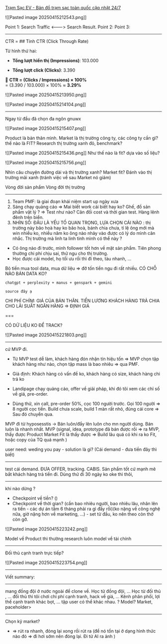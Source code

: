 [Trạm Sạc EV - Bản đồ trạm sạc toàn quốc cập nhật 24/7](https://evcs.vn/)

![[Pasted image 20250415212543.png]]


Point 1: Search Traffic <---> Search Result. 
Point 2: 
Point 3: 

---
CTR = ## Tính CTR (Click Through Rate)

Từ hình thứ hai:

- **Tổng lượt hiển thị (Impressions)**: 103.000
    
- **Tổng lượt click (Clicks)**: 3.390
    

🧮 **CTR = (Clicks / Impressions) × 100%**  
= (3.390 / 103.000) × 100% ≈ **3.29%**

![[Pasted image 20250415213950.png]]

![[Pasted image 20250415214104.png]]



---
Ngay từ đầu đã chọn đa ngôn gnuwx 


![[Pasted image 20250415215407.png]]

Product là bản thân mình. Market là thị trường công ty, các công ty cần gì? 
thế nào là FIT?
Research thị trường xanh đỏ, benchmark? 


![[Pasted image 20250415215436.png]]
Như thế nào là fit? dựa vào số liệu? 


![[Pasted image 20250415215756.png]]


Nhìn câu chuyện đường dài và thị trường xanh? Market fit? Đánh vào thị trường mãi xanh (tránh việc về sau Market nó giảm)

Vòng đời sản phẩm 
Vòng đời thị trường 


---
1. Team PMF: là giai đoạn khái niệm start up ngày xưa 
2. Sáng chạy quảng cáo => Mai biết work cái biết hay ko? 
Ghế, đồ sản phẩm vật lý ? => Test như nào? 
Cân đối cost và thời gian test. 
Hàng lênh đênh trên biển. 
3. NHÌN SỐ: ĐÂU LÀ YẾU TỐ QUAN TRỌNG, LỰA CHỌN CÁI NÀO : thị trường này bão hoà hay ko bão hoà, bánh chia chưa, tỉ lệ ông mới mà win nhiều ko, nhiều năm ko ông nào nhảy vào được có lý do mình cân nhắc. Thị trường mà linh ta linh tinh mình có thể này ? 
- Có ông nào đi trước, mình follower tốt hơn về mặt sản phẩm. Tiên phong thường chi phí chịu sai, thử ngu cho thị trường. 
- Học được cái model, họ tối ưu rồi thì đi theo, tàu nhanh, ... 

Bỏ tiền mua tool data, mua dữ liệu => đỡ tốn tiền ngu đi rất nhiều. CÓ CHỖ NÀO BÁN DATA KO? 

```
chatgpt + perplexity + manus + genspark + gemini

source đây ạ
```


CHI PHÍ CHÌM: GIÁ CỦA BẢN THÂN. 
TIỀN LƯƠNG KHÁCH HÀNG TRẢ CHIA CHO LÃI SUẤT NGÂN HÀNG => ĐỊNH GIÁ 


===

CÓ DỮ LIỆU KO ĐỂ TRACK?


![[Pasted image 20250415221803.png]]


---

cứ MVP đi. 


- Từ MVP test dễ làm, khách hàng đón nhận tín hiệu tốn => MVP chọn tập khách hàng như nào, chọn tập mass là bao nhiêu => qua PMF. 
- Giả định: Khách hàng có vấn đề ko, khách hàng có size, khách hàng chi trả ko 

- Landipage chạy quảng cáo, offer về giải pháp, khi đó tôi xem các chỉ số về giá, pre-order. 
- Dùng thử, xin call, pre-order 50%, cọc 100 người trước. Gọi 100 người => 8 người cọc tiền. Build chưa scale, build 1 màn rất nhỏ, đúng cái core => Sau đó chuyển qua. 

MVP đi từ hyposesstis -> Bán luôn/đẩy lên luôn cho mn người dùng. Bán luôn là nhanh nhất. 
MVP (signal, idea, prototype đã bán được rồi => ra MVP, thấy được Product Market Fit là thấy được =>  Build lâu quá có khi ra ko Fit, hoặc copy của TQ quá mạnh )

user need: weding you pay - solution là gì? (Cái demand - đưa tiền đây thì biết)

---
test cái demand. 
ĐƯA OFFER, tracking. CABIS. Sản phẩm tốt cứ mạnh mẽ bắt khách hàng trả tiền đi. 
Dùng thử đi 30 ngày ko oke thì thôi, 

---
khi nào dừng ? 
- Checkpoint về tiền? ()
- Checkpoint về thời gian? (cần bao nhiêu người, bao nhiêu lâu, nhân lên ra tiền - các dự án tầm 6 tháng phải ra gì đấy rồi)(ko nặng về công nghệ nữa, giờ nặng hơn về marketing, ...) - set từ đầu, ko nên theo còn thở còn gỡ. 


![[Pasted image 20250415223242.png]]

Model về Product thì thường research luôn model về tài chính

---
Đối thủ cạnh tranh trực tiếp? 

![[Pasted image 20250415223754.png]]

---


Viết summary: 



---
mang đồng đội ở nước ngoài để clone về. 
Học từ đồng đội, ...
Học từ đối thủ , ... đối thủ thì tôi chơi chi phí cạnh tranh, hack về giá, ...
Kênh phân phối, lợi thế cạnh tranh khác bọt, ... tập user có thể khác nhau. ? 
Model? Market, paceholder> 

---
Chọn kỹ market? 
- => rút ra nhanh, đóng lại xong rồi rút ra (để nó tổn tại ở dạng hình thức nào đó => đi hơi sớm nên đóng lại. Đi từ AI ra ảnh )